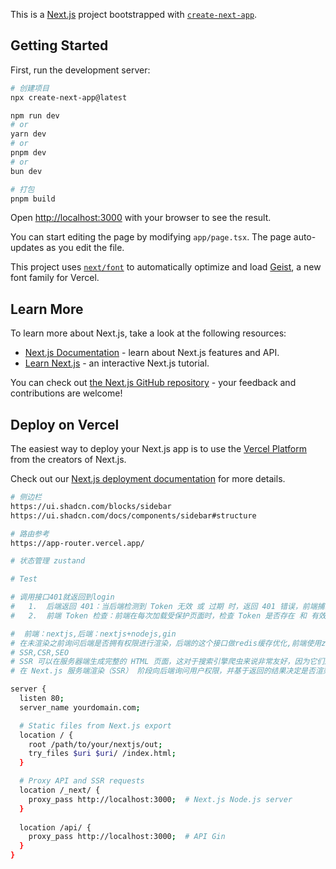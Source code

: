 This is a [Next.js](https://nextjs.org) project bootstrapped with [`create-next-app`](https://nextjs.org/docs/app/api-reference/cli/create-next-app).

## Getting Started

First, run the development server:

```bash
# 创建项目
npx create-next-app@latest

npm run dev
# or
yarn dev
# or
pnpm dev
# or
bun dev

# 打包
pnpm build

```

Open [http://localhost:3000](http://localhost:3000) with your browser to see the result.

You can start editing the page by modifying `app/page.tsx`. The page auto-updates as you edit the file.

This project uses [`next/font`](https://nextjs.org/docs/app/building-your-application/optimizing/fonts) to automatically optimize and load [Geist](https://vercel.com/font), a new font family for Vercel.

## Learn More

To learn more about Next.js, take a look at the following resources:

- [Next.js Documentation](https://nextjs.org/docs) - learn about Next.js features and API.
- [Learn Next.js](https://nextjs.org/learn) - an interactive Next.js tutorial.

You can check out [the Next.js GitHub repository](https://github.com/vercel/next.js) - your feedback and contributions are welcome!

## Deploy on Vercel

The easiest way to deploy your Next.js app is to use the [Vercel Platform](https://vercel.com/new?utm_medium=default-template&filter=next.js&utm_source=create-next-app&utm_campaign=create-next-app-readme) from the creators of Next.js.

Check out our [Next.js deployment documentation](https://nextjs.org/docs/app/building-your-application/deploying) for more details.



```bash
# 侧边栏
https://ui.shadcn.com/blocks/sidebar
https://ui.shadcn.com/docs/components/sidebar#structure

# 路由参考
https://app-router.vercel.app/

# 状态管理 zustand

# Test

# 调用接口401就返回到login
# 	1.	后端返回 401：当后端检测到 Token 无效 或 过期 时，返回 401 错误，前端捕获后跳转到登录页面。
# 	2.	前端 Token 检查：前端在每次加载受保护页面时，检查 Token 是否存在 和 有效性，如果无效则跳转到登录页面。

#  前端：nextjs,后端：nextjs+nodejs,gin
# 在未渲染之前询问后端是否拥有权限进行渲染，后端的这个接口做redis缓存优化,前端使用zustand做缓存优化
# SSR,CSR,SEO
# SSR 可以在服务器端生成完整的 HTML 页面，这对于搜索引擎爬虫来说非常友好，因为它们通常不能执行 JavaScript 代码。如果页面在服务器端渲染，爬虫就能直接读取到完整的内容，提升 SEO 排名。
# 在 Next.js 服务端渲染（SSR） 阶段向后端询问用户权限，并基于返回的结果决定是否渲染页面，是符合 Next.js 和 前端业界规范 的，同时也符合前后端分离的常见实践。

server {
  listen 80;
  server_name yourdomain.com;

  # Static files from Next.js export
  location / {
    root /path/to/your/nextjs/out;
    try_files $uri $uri/ /index.html;
  }

  # Proxy API and SSR requests
  location /_next/ {
    proxy_pass http://localhost:3000;  # Next.js Node.js server
  }
  
  location /api/ {
    proxy_pass http://localhost:3000;  # API Gin
  }
}
```